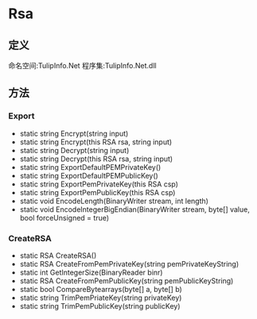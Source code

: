 # Rsa

## 定义

命名空间:TulipInfo.Net
程序集:TulipInfo.Net.dll

## 方法

### Export
- static string Encrypt(string input)
- static string Encrypt(this RSA rsa, string input)
- static string Decrypt(string input)
- static string Decrypt(this RSA rsa, string input)
- static string ExportDefaultPEMPrivateKey()
- static string ExportDefaultPEMPublicKey()
- static string ExportPemPrivateKey(this RSA csp)
- static string ExportPemPublicKey(this RSA csp)
- static void EncodeLength(BinaryWriter stream, int length)
- static void EncodeIntegerBigEndian(BinaryWriter stream, byte[] value, bool forceUnsigned = true)

### CreateRSA
- static RSA CreateRSA()
- static RSA CreateFromPemPrivateKey(string pemPrivateKeyString)
- static int GetIntegerSize(BinaryReader binr)
- static RSA CreateFromPemPublicKey(string pemPublicKeyString)
- static bool CompareBytearrays(byte[] a, byte[] b)
- static string TrimPemPriateKey(string privateKey)
- static string TrimPemPublicKey(string publicKey)